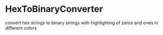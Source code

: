 # HexToBinaryConverter
convert hex strings to binary strings with highlighting of zeros and ones in different colors
